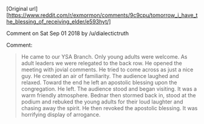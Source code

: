 
[Original url][https://www.reddit.com/r/exmormon/comments/9c9cpu/tomorrow_i_have_the_blessing_of_receiving_elder/e593hyt/]

Comment on Sat Sep 01 2018 by /u/dialectictruth

Comment:

> He came to our YSA Branch. Only young adults were welcome. As adult leaders we were relegated to the back row. He opened the meeting with jovial comments. He tried to come across as just a nice guy. He created an air of familiarity. The audience laughed and relaxed. Toward the end he left an apostolic blessing upon the congregation. He left. The audience stood and began visiting. It was a warm friendly atmosphere. Bednar then stormed back in, stood at the podium and rebuked the young adults for their loud laughter and chasing away the spirit. He then revoked the apostolic blessing. It was horrifying display of arrogance. 
